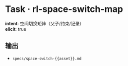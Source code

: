 # Task · rl-space-switch-map

**intent**: 空间切换矩阵（父子/约束/记录）  
**elicit**: true

## 输出

- `specs/space-switch-{{asset}}.md`
